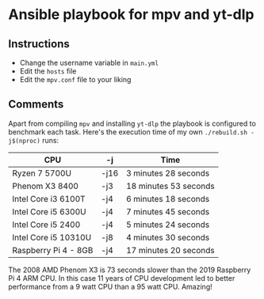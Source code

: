 # Ansible playbook for mpv and yt-dlp

## Instructions
* Change the username variable in `main.yml`
* Edit the `hosts` file
* Edit the `mpv.conf` file to your liking

## Comments
Apart from compiling `mpv` and installing `yt-dlp` the playbook is configured to benchmark 
each task.  Here's the execution time of my own `./rebuild.sh -j$(nproc)` runs:

| CPU | -j | Time |
|---|---|---|
| Ryzen 7 5700U | -j16 | 3 minutes 28 seconds |
| Phenom X3 8400 | -j3 | 18 minutes 53 seconds |
| Intel Core i3 6100T | -j4 | 6 minutes 18 seconds |
| Intel Core i5 6300U | -j4 | 7 minutes 45 seconds |
| Intel Core i5 2400 | -j4 | 5 minutes 24 seconds |
| Intel Core i5 10310U | -j8 | 4 minutes 30 seconds |
| Raspberry Pi 4 - 8GB | -j4 | 17 minutes 20 seconds |

The 2008 AMD Phenom X3 is 73 seconds slower than the 2019 Raspberry Pi 4 ARM CPU. In this case 
11 years of CPU development led to better performance from a 9 watt CPU than a 95 watt CPU. Amazing!
